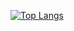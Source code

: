 [![Top Langs](https://github-readme-stats.vercel.app/api/top-langs/?username=kev6070&layout=donut)](https://github.com/kev6070/github-readme-stats)
